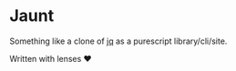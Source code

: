 # Jaunt

Something like a clone of [jq](https://stedolan.github.io/jq/tutorial/) as a purescript library/cli/site.

Written with lenses ❤️
